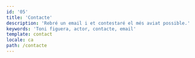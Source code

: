 ```yaml
---
id: '05'
title: 'Contacte'
description: 'Rebré un email i et contestaré el més aviat possible.'
keywords: 'Toni figuera, actor, contacte, email'
template: contact
locale: ca
path: /contacte
---
```

